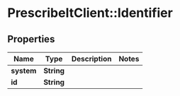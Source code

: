 # PrescribeItClient::Identifier

## Properties
Name | Type | Description | Notes
------------ | ------------- | ------------- | -------------
**system** | **String** |  | 
**id** | **String** |  | 

